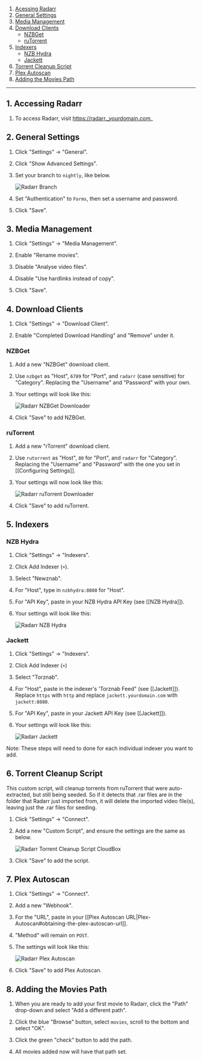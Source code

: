 <!-- TOC depthFrom:1 depthTo:6 withLinks:1 updateOnSave:0 orderedList:0 -->

1. [Acessing Radarr](#acessing-radarr)
2. [General Settings](#general-settings)
3. [Media Management](#media-management)
4. [Download Clients](#download-clients)
	- [NZBGet](#nzbget)
	- [ruTorrent](#rutorrent)
5. [Indexers](#indexers)
	- [NZB Hydra](#nzb-hydra)
	- [Jackett](#jackett)
6. [Torrent Cleanup Script](#torrent-cleanup-script)
7. [Plex Autoscan](#plex-autoscan)
8. [Adding the Movies Path](#adding-the-movies-path)


<!-- /TOC -->

---


## 1. Accessing Radarr
1. To access Radarr, visit https://radarr._yourdomain.com_


## 2. General Settings

1. Click "Settings" -> "General".
1. Click "Show Advanced Settings".
1. Set your branch to `nightly`, like below.

    ![Radarr Branch](http://i.imgur.com/QA8aqip.png)

1. Set "Authentication" to `Forms`, then set a username and password.
1. Click "Save".



## 3. Media Management

1. Click "Settings" -> "Media Management".

1. Enable "Rename movies".

1. Disable "Analyse video files".

1. Disable "Use hardlinks instead of copy".

1. Click "Save".



## 4. Download Clients

1. Click "Settings" -> "Download Client".

1. Enable "Completed Download Handling" and "Remove" under it.

### NZBGet

1. Add a new "NZBGet" download client.
1. Use `nzbget` as "Host", `6789` for "Port", and `radarr` (case sensitive) for "Category". Replacing the "Username" and "Password" with your own.
1. Your settings will look like this:

    ![Radarr NZBGet Downloader](http://i.imgur.com/Q8ULGOu.png)

1. Click "Save" to add NZBGet.


### ruTorrent

1. Add a new "rTorrent" download client.
1. Use `rutorrent` as "Host", `80` for "Port", and `radarr` for "Category". Replacing the "Username" and "Password" with the one you set in [[Configuring Settings]].
1. Your settings will now look like this:

    ![Radarr ruTorrent Downloader](http://i.imgur.com/XHB6NN2.png)

1. Click "Save" to add ruTorrent.



## 5. Indexers

### NZB Hydra

1. Click "Settings" -> "Indexers".
1. Click Add Indexer (`+`).
1. Select "Newznab".  
1. For "Host", type in `nzbhydra:8080` for "Host".
1. For "API Key", paste in your NZB Hydra API Key (see [[NZB Hydra]]).
1. Your settings will look like this:

    ![Radarr NZB Hydra](http://i.imgur.com/6wMQNRV.png)

### Jackett

1. Click "Settings" -> "Indexers".

1. Click Add Indexer (`+`)

1. Select "Torznab".  

1. For "Host", paste in the indexer's 'Torznab Feed" (see [[Jackett]]). Replace `https` with `http` and replace `jackett.yourdomain.com` with `jackett:8080`.

1. For "API Key", paste in your Jackett API Key (see [[Jackett]]).

1. Your settings will look like this:

    ![Radarr Jackett](http://i.imgur.com/QWPYWaY.png)

Note: These steps will need to done for each individual indexer you want to add.




## 6. Torrent Cleanup Script

This custom script, will cleanup torrents from ruTorrent that were auto-extracted, but still being seeded. So if it detects that .rar files are in the folder that Radarr just imported from, it will delete the imported video file(s), leaving just the .rar files for seeding.

1. Click "Settings" -> "Connect".

1. Add a new "Custom Script", and ensure the settings are the same as below.

    ![Radarr Torrent Cleanup Script CloudBox](http://i.imgur.com/PUNAGed.png)


1. Click "Save" to add the script.


## 7. Plex Autoscan

1. Click "Settings" -> "Connect".

1. Add a new "Webhook".

1. For the "URL", paste in your [[Plex Autoscan URL|Plex-Autoscan#obtaining-the-plex-autoscan-url]].

1. "Method" will remain on `POST`.

1. The settings will look like this:

    ![Radarr Plex Autoscan](http://i.imgur.com/Pg3t6xz.png)


1. Click "Save" to add Plex Autoscan.

## 8. Adding the Movies Path
1. When you are ready to add your first movie to Radarr, click the "Path" drop-down and select "Add a different path".

1. Click the blue "Browse" button, select `movies`, scroll to the bottom and select "OK".

1. Click the green "check" button to add the path.

1. All movies added now will have that path set.
